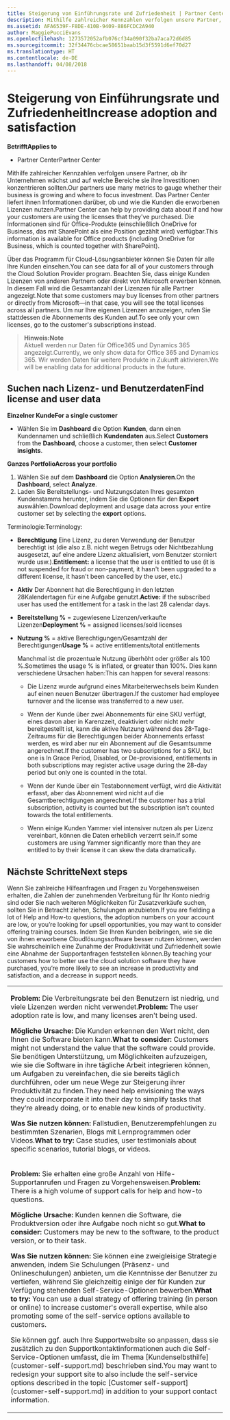 ```yaml
---
title: Steigerung von Einführungsrate und Zufriedenheit | Partner Center
description: Mithilfe zahlreicher Kennzahlen verfolgen unsere Partner, ob ihr Unternehmen wächst und auf welche Bereiche sie ihre Investitionen konzentrieren sollten. Das Partner Center liefert ihnen Informationen darüber, ob und wie die Kunden die erworbenen Lizenzen nutzen.
ms.assetid: AFA6539F-F8DE-410B-9409-886FCDC2A940
author: MaggiePucciEvans
ms.openlocfilehash: 1273572052afb076cf34a090f32ba7aca72d6d85
ms.sourcegitcommit: 32f34476cbcae58651baab15d3f5591d6ef70d27
ms.translationtype: HT
ms.contentlocale: de-DE
ms.lasthandoff: 04/08/2018
---
```

# <a name="increase-adoption-and-satisfaction"></a><span data-ttu-id="ff9c1-104">Steigerung von Einführungsrate und Zufriedenheit</span><span class="sxs-lookup"><span data-stu-id="ff9c1-104">Increase adoption and satisfaction</span></span>

**<span data-ttu-id="ff9c1-105">Betrifft</span><span class="sxs-lookup"><span data-stu-id="ff9c1-105">Applies to</span></span>**

-  <span data-ttu-id="ff9c1-106">Partner Center</span><span class="sxs-lookup"><span data-stu-id="ff9c1-106">Partner Center</span></span>

<span data-ttu-id="ff9c1-107">Mithilfe zahlreicher Kennzahlen verfolgen unsere Partner, ob ihr Unternehmen wächst und auf welche Bereiche sie ihre Investitionen konzentrieren sollten.</span><span class="sxs-lookup"><span data-stu-id="ff9c1-107">Our partners use many metrics to gauge whether their business is growing and where to focus investment.</span></span> <span data-ttu-id="ff9c1-108">Das Partner Center liefert ihnen Informationen darüber, ob und wie die Kunden die erworbenen Lizenzen nutzen.</span><span class="sxs-lookup"><span data-stu-id="ff9c1-108">Partner Center can help by providing data about if and how your customers are using the licenses that they've purchased.</span></span> <span data-ttu-id="ff9c1-109">Die Informationen sind für Office-Produkte (einschließlich OneDrive for Business, das mit SharePoint als eine Position gezählt wird) verfügbar.</span><span class="sxs-lookup"><span data-stu-id="ff9c1-109">This information is available for Office products (including OneDrive for Business, which is counted together with SharePoint).</span></span>

<span data-ttu-id="ff9c1-110">Über das Programm für Cloud-Lösungsanbieter können Sie Daten für alle Ihre Kunden einsehen.</span><span class="sxs-lookup"><span data-stu-id="ff9c1-110">You can see data for all of your customers through the Cloud Solution Provider program.</span></span> <span data-ttu-id="ff9c1-111">Beachten Sie, dass einige Kunden Lizenzen von anderen Partnern oder direkt von Microsoft erwerben können. In diesem Fall wird die Gesamtanzahl der Lizenzen für alle Partner angezeigt.</span><span class="sxs-lookup"><span data-stu-id="ff9c1-111">Note that some customers may buy licenses from other partners or directly from Microsoft—in that case, you will see the total licenses across all partners.</span></span> <span data-ttu-id="ff9c1-112">Um nur Ihre eigenen Lizenzen anzuzeigen, rufen Sie stattdessen die Abonnements des Kunden auf.</span><span class="sxs-lookup"><span data-stu-id="ff9c1-112">To see only your own licenses, go to the customer's subscriptions instead.</span></span>

>**<span data-ttu-id="ff9c1-113">Hinweis:</span><span class="sxs-lookup"><span data-stu-id="ff9c1-113">Note</span></span>**<br> <span data-ttu-id="ff9c1-114">Aktuell werden nur Daten für Office365 und Dynamics 365 angezeigt.</span><span class="sxs-lookup"><span data-stu-id="ff9c1-114">Currently, we only show data for Office 365 and Dynamics 365.</span></span> <span data-ttu-id="ff9c1-115">Wir werden Daten für weitere Produkte in Zukunft aktivieren.</span><span class="sxs-lookup"><span data-stu-id="ff9c1-115">We will be enabling data for additional products in the future.</span></span>

## <a name="find-license-and-user-data"></a><span data-ttu-id="ff9c1-116">Suchen nach Lizenz- und Benutzerdaten</span><span class="sxs-lookup"><span data-stu-id="ff9c1-116">Find license and user data</span></span>


**<span data-ttu-id="ff9c1-117">Einzelner Kunde</span><span class="sxs-lookup"><span data-stu-id="ff9c1-117">For a single customer</span></span>**

-   <span data-ttu-id="ff9c1-118">Wählen Sie im **Dashboard** die Option **Kunden**, dann einen Kundennamen und schließlich **Kundendaten** aus.</span><span class="sxs-lookup"><span data-stu-id="ff9c1-118">Select **Customers** from the **Dashboard**, choose a customer, then select **Customer insights**.</span></span>

**<span data-ttu-id="ff9c1-119">Ganzes Portfolio</span><span class="sxs-lookup"><span data-stu-id="ff9c1-119">Across your portfolio</span></span>**

1.  <span data-ttu-id="ff9c1-120">Wählen Sie auf dem **Dashboard** die Option **Analysieren**.</span><span class="sxs-lookup"><span data-stu-id="ff9c1-120">On the **Dashboard**, select **Analyze**.</span></span>
2.  <span data-ttu-id="ff9c1-121">Laden Sie Bereitstellungs- und Nutzungsdaten Ihres gesamten Kundenstamms herunter, indem Sie die Optionen für den **Export** auswählen.</span><span class="sxs-lookup"><span data-stu-id="ff9c1-121">Download deployment and usage data across your entire customer set by selecting the **export** options.</span></span>

<span data-ttu-id="ff9c1-122">Terminologie:</span><span class="sxs-lookup"><span data-stu-id="ff9c1-122">Terminology:</span></span>

-   <span data-ttu-id="ff9c1-123">**Berechtigung** Eine Lizenz, zu deren Verwendung der Benutzer berechtigt ist (die also z.B. nicht wegen Betrugs oder Nichtbezahlung ausgesetzt, auf eine andere Lizenz aktualisiert, vom Benutzer storniert wurde usw.).</span><span class="sxs-lookup"><span data-stu-id="ff9c1-123">**Entitlement:** a license that the user is entitled to use (it is not suspended for fraud or non-payment, it hasn't been upgraded to a different license, it hasn't been cancelled by the user, etc.)</span></span>

-   <span data-ttu-id="ff9c1-124">**Aktiv** Der Abonnent hat die Berechtigung in den letzten 28Kalendertagen für eine Aufgabe genutzt.</span><span class="sxs-lookup"><span data-stu-id="ff9c1-124">**Active:** if the subscribed user has used the entitlement for a task in the last 28 calendar days.</span></span>

-   <span data-ttu-id="ff9c1-125">**Bereitstellung %** = zugewiesene Lizenzen/verkaufte Lizenzen</span><span class="sxs-lookup"><span data-stu-id="ff9c1-125">**Deployment %** = assigned licenses/sold licenses</span></span>

-   <span data-ttu-id="ff9c1-126">**Nutzung %** = aktive Berechtigungen/Gesamtzahl der Berechtigungen</span><span class="sxs-lookup"><span data-stu-id="ff9c1-126">**Usage %** = active entitlements/total entitlements</span></span>

    <span data-ttu-id="ff9c1-127">Manchmal ist die prozentuale Nutzung überhöht oder größer als 100 %.</span><span class="sxs-lookup"><span data-stu-id="ff9c1-127">Sometimes the usage % is inflated, or greater than 100%.</span></span> <span data-ttu-id="ff9c1-128">Dies kann verschiedene Ursachen haben:</span><span class="sxs-lookup"><span data-stu-id="ff9c1-128">This can happen for several reasons:</span></span>

    -   <span data-ttu-id="ff9c1-129">Die Lizenz wurde aufgrund eines Mitarbeiterwechsels beim Kunden auf einen neuen Benutzer übertragen.</span><span class="sxs-lookup"><span data-stu-id="ff9c1-129">If the customer had employee turnover and the license was transferred to a new user.</span></span>

    -   <span data-ttu-id="ff9c1-130">Wenn der Kunde über zwei Abonnements für eine SKU verfügt, eines davon aber in Karenzzeit, deaktiviert oder nicht mehr bereitgestellt ist, kann die aktive Nutzung während des 28-Tage-Zeitraums für die Berechtigungen beider Abonnements erfasst werden, es wird aber nur ein Abonnement auf die Gesamtsumme angerechnet.</span><span class="sxs-lookup"><span data-stu-id="ff9c1-130">If the customer has two subscriptions for a SKU, but one is In Grace Period, Disabled, or De-provisioned, entitlements in both subscriptions may register active usage during the 28-day period but only one is counted in the total.</span></span>

    -   <span data-ttu-id="ff9c1-131">Wenn der Kunde über ein Testabonnement verfügt, wird die Aktivität erfasst, aber das Abonnement wird nicht auf die Gesamtberechtigungen angerechnet.</span><span class="sxs-lookup"><span data-stu-id="ff9c1-131">If the customer has a trial subscription, activity is counted but the subscription isn't counted towards the total entitlements.</span></span>

    -   <span data-ttu-id="ff9c1-132">Wenn einige Kunden Yammer viel intensiver nutzen als per Lizenz vereinbart, können die Daten erheblich verzerrt sein.</span><span class="sxs-lookup"><span data-stu-id="ff9c1-132">If some customers are using Yammer significantly more than they are entitled to by their license it can skew the data dramatically.</span></span>

## <a name="next-steps"></a><span data-ttu-id="ff9c1-133">Nächste Schritte</span><span class="sxs-lookup"><span data-stu-id="ff9c1-133">Next steps</span></span>


<span data-ttu-id="ff9c1-134">Wenn Sie zahlreiche Hilfeanfragen und Fragen zu Vorgehensweisen erhalten, die Zahlen der zunehmenden Verbreitung für Ihr Konto niedrig sind oder Sie nach weiteren Möglichkeiten für Zusatzverkäufe suchen, sollten Sie in Betracht ziehen, Schulungen anzubieten.</span><span class="sxs-lookup"><span data-stu-id="ff9c1-134">If you are fielding a lot of Help and How-to questions, the adoption numbers on your account are low, or you’re looking for upsell opportunities, you may want to consider offering training courses.</span></span> <span data-ttu-id="ff9c1-135">Indem Sie Ihren Kunden beibringen, wie sie die von ihnen erworbene Cloudlösungssoftware besser nutzen können, werden Sie wahrscheinlich eine Zunahme der Produktivität und Zufriedenheit sowie eine Abnahme der Supportanfragen feststellen können.</span><span class="sxs-lookup"><span data-stu-id="ff9c1-135">By teaching your customers how to better use the cloud solution software they have purchased, you’re more likely to see an increase in productivity and satisfaction, and a decrease in support needs.</span></span>

<table>
<colgroup>
<col width="100%" />
</colgroup>
<tbody>
<tr class="odd">
<td><p><span data-ttu-id="ff9c1-136"><strong>Problem:</strong> Die Verbreitungsrate bei den Benutzern ist niedrig, und viele Lizenzen werden nicht verwendet.</span><span class="sxs-lookup"><span data-stu-id="ff9c1-136"><strong>Problem:</strong> The user adoption rate is low, and many licenses aren't being used.</span></span></p>
<p><span data-ttu-id="ff9c1-137"><strong>Mögliche Ursache:</strong> Die Kunden erkennen den Wert nicht, den Ihnen die Software bieten kann.</span><span class="sxs-lookup"><span data-stu-id="ff9c1-137"><strong>What to consider:</strong> Customers might not understand the value that the software could provide.</span></span> <span data-ttu-id="ff9c1-138">Sie benötigen Unterstützung, um Möglichkeiten aufzuzeigen, wie sie die Software in ihre tägliche Arbeit integrieren können, um Aufgaben zu vereinfachen, die sie bereits täglich durchführen, oder um neue Wege zur Steigerung ihrer Produktivität zu finden.</span><span class="sxs-lookup"><span data-stu-id="ff9c1-138">They need help envisioning the ways they could incorporate it into their day to simplify tasks that they’re already doing, or to enable new kinds of productivity.</span></span></p>
<p><span data-ttu-id="ff9c1-139"><strong>Was Sie nutzen können:</strong> Fallstudien, Benutzerempfehlungen zu bestimmten Szenarien, Blogs mit Lernprogrammen oder Videos.</span><span class="sxs-lookup"><span data-stu-id="ff9c1-139"><strong>What to try:</strong> Case studies, user testimonials about specific scenarios, tutorial blogs, or videos.</span></span></p></td>
</tr>
<tr class="even">
<td><p><span data-ttu-id="ff9c1-140"><strong>Problem:</strong> Sie erhalten eine große Anzahl von Hilfe-Supportanrufen und Fragen zu Vorgehensweisen.</span><span class="sxs-lookup"><span data-stu-id="ff9c1-140"><strong>Problem:</strong> There is a high volume of support calls for help and how-to questions.</span></span></p>
<p><span data-ttu-id="ff9c1-141"><strong>Mögliche Ursache:</strong> Kunden kennen die Software, die Produktversion oder ihre Aufgabe noch nicht so gut.</span><span class="sxs-lookup"><span data-stu-id="ff9c1-141"><strong>What to consider:</strong> Customers may be new to the software, to the product version, or to their task.</span></span></p>
<p><span data-ttu-id="ff9c1-142"><strong>Was Sie nutzen können:</strong> Sie können eine zweigleisige Strategie anwenden, indem Sie Schulungen (Präsenz- und Onlineschulungen) anbieten, um die Kenntnisse der Benutzer zu vertiefen, während Sie gleichzeitig einige der für Kunden zur Verfügung stehenden Self-Service-Optionen bewerben.</span><span class="sxs-lookup"><span data-stu-id="ff9c1-142"><strong>What to try:</strong> You can use a dual strategy of offering training (in person or online) to increase customer's overall expertise, while also promoting some of the self-service options available to customers.</span></span></p>
<p><span data-ttu-id="ff9c1-143">Sie können ggf. auch Ihre Supportwebsite so anpassen, dass sie zusätzlich zu den Supportkontaktinformationen auch die Self-Service-Optionen umfasst, die im Thema [Kundenselbsthilfe](customer-self-support.md) beschrieben sind.</span><span class="sxs-lookup"><span data-stu-id="ff9c1-143">You may want to redesign your support site to also include the self-service options described in the topic [Customer self-support](customer-self-support.md) in addition to your support contact information.</span></span></p></td>
</tr>
</tbody>
</table>

 

 

 



